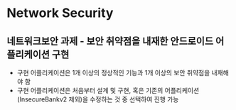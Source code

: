 # Network Security
## 네트워크보안 과제 - 보안 취약점을 내재한 안드로이드 어플리케이션 구현

+ 구현 어플리케이션은 1개 이상의 정상적인 기능과 1개 이상의 보안 취약점을 내재해야 함
+ 구현 어플리케이션은 처음부터 설계 및 구현, 혹은 기존의 어플리케이션(InsecureBankv2 제외)을 수정하는 것 중 선택하여 진행 가능
